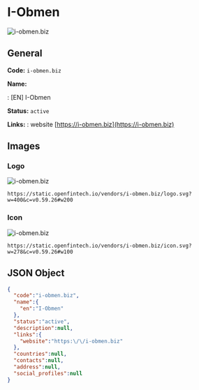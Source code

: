 
# I-Obmen 
![i-obmen.biz](https://static.openfintech.io/vendors/i-obmen.biz/logo.svg?w=400&c=v0.59.26#w200)  

## General 
 
**Code:** `i-obmen.biz` 
 
**Name:** 
 
:	[EN] I-Obmen 
 
**Status:** `active` 
 
**Links:** 
: website [https://i-obmen.biz](https://i-obmen.biz) 
 

## Images 

### Logo 
 
![i-obmen.biz](https://static.openfintech.io/vendors/i-obmen.biz/logo.svg?w=400&c=v0.59.26#w200)  

```
https://static.openfintech.io/vendors/i-obmen.biz/logo.svg?w=400&c=v0.59.26#w200
```  

### Icon 
 
![i-obmen.biz](https://static.openfintech.io/vendors/i-obmen.biz/icon.svg?w=278&c=v0.59.26#w100)  

```
https://static.openfintech.io/vendors/i-obmen.biz/icon.svg?w=278&c=v0.59.26#w100
```  

## JSON Object 

```json
{
  "code":"i-obmen.biz",
  "name":{
    "en":"I-Obmen"
  },
  "status":"active",
  "description":null,
  "links":{
    "website":"https:\/\/i-obmen.biz"
  },
  "countries":null,
  "contacts":null,
  "address":null,
  "social_profiles":null
}
```  
